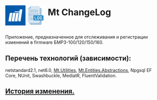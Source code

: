 # <p><img src="iconMt.png" width="64px" height="64px" align="middle"/><img src="iconLog.png" width="64px" height="64px" align="middle"/> Mt ChangeLog</p>

Приложение, предназначенное для отслеживания и регистрации изменений в firmware БМРЗ-100/120/150/160.

## Перечень технологий (зависимости):

netstandard2.1, net6.0, [Mt.Utilities](https://github.com/g-aa/mt-utilities), [Mt.Entities.Abstractions](https://github.com/g-aa/mt-entities-abstractions),
Npgsql EF Core, NUnit, Swashbuckle, MediatR, FluentValidation.

## [История изменения.](CHANGELOG.md)
